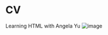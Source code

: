 # CV
Learning HTML with Angela Yu
![image](https://github.com/terryyufei/my_css_site/assets/123143795/1598fea7-8794-42d8-9611-b35c58c26dda)
